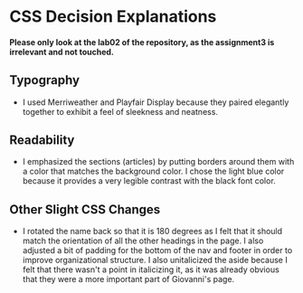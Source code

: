 # CSS Decision Explanations

#### Please only look at the lab02 of the repository, as the assignment3 is irrelevant and not touched.

## Typography
 * I used Merriweather and Playfair Display because they paired elegantly together to exhibit a feel of sleekness and neatness.

## Readability
 * I emphasized the sections (articles) by putting borders around them with a color that matches the background color. I chose the light blue color because it provides a very legible contrast with the black font color.

## Other Slight CSS Changes
 * I rotated the name back so that it is 180 degrees as I felt that it should match the orientation of all the other headings in the page. I also adjusted a bit of padding for the bottom of the nav and footer in order to improve organizational structure. I also unitalicized the aside because I felt that there wasn't a point in italicizing it, as it was already obvious that they were a more important part of Giovanni's page.
 
